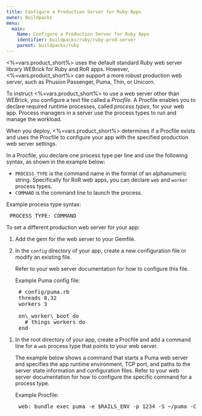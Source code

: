 ```yaml
---
title: Configure a Production Server for Ruby Apps
owner: Buildpacks
menu:
  main:
    Name: Configure a Production Server for Ruby Apps
    identifier: buildpacks/ruby/ruby-prod-server
    parent: buildpacks/ruby
---
```




<%=vars.product_short%> uses the default standard Ruby web server library WEBrick for Ruby and RoR apps. However, <%=vars.product_short%> can support a more robust production web server, such as Phusion Passenger, Puma, Thin, or Unicorn.

To instruct <%=vars.product_short%> to use a web server other than WEBrick, you configure a text file called a _Procfile_. A Procfile enables you to declare required runtime processes, called _process_ _types_, for your web app. Process managers in a server use the process types to run and manage the workload.

When you deploy, <%=vars.product_short%> determines if a Procfile exists and uses the Procfile to configure your app with the specified production web server settings.

In a Procfile, you declare one process type per line and use the following syntax, as shown in the example below:

* `PROCESS_TYPE` is the command name in the format of an alphanumeric string. Specifically for RoR web apps, you can declare `web` and `worker` process types.
* `COMMAND` is the command line to launch the process.

Example process type syntax:
    <pre class="code">
    PROCESS_TYPE: COMMAND
</pre>

To set a different production web server for your app:

1. Add the gem for the web server to your Gemfile.

1. In the `config` directory of your app, create a new configuration file or modify an existing file.

    Refer to your web server documentation for how to configure this file.

    Example Puma config file:
    <pre class="code">
    &#35; config/puma.rb
    threads 8,32
    workers 3

    on\_worker\_boot do
      # things workers do
    end
</pre>

1. In the root directory of your app, create a Procfile and add a command line for a `web` process type that points to your web server.

    The example below shows a command that starts a Puma web server and specifies the app runtime environment, TCP port, and paths to the server state information and configuration files.
    Refer to your web server documentation for how to configure the specific command for a process type.

    Example Procfile:
    <pre class="code">
    web: bundle exec puma -e $RAILS_ENV -p 1234 -S ~/puma -C config/puma.rb
    </pre>

